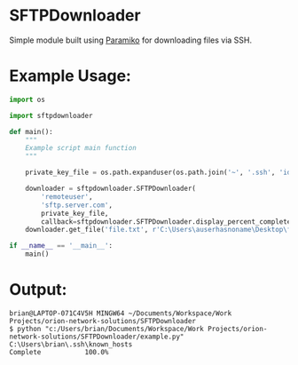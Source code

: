 # SFTPDownloader
Simple module built using [Paramiko](http://docs.paramiko.org/en/2.1/index.html) for downloading files via SSH.

# Example Usage:
```python
import os

import sftpdownloader

def main():
    """
    Example script main function
    """

    private_key_file = os.path.expanduser(os.path.join('~', '.ssh', 'id_rsa'))

    downloader = sftpdownloader.SFTPDownloader(
        'remoteuser',
        'sftp.server.com',
        private_key_file,
        callback=sftpdownloader.SFTPDownloader.display_percent_complete)
    downloader.get_file('file.txt', r'C:\Users\auserhasnoname\Desktop\file.txt')

if __name__ == '__main__':
    main()
```

# Output:
```
brian@LAPTOP-071C4V5H MINGW64 ~/Documents/Workspace/Work Projects/orion-network-solutions/SFTPDownloader
$ python "c:/Users/brian/Documents/Workspace/Work Projects/orion-network-solutions/SFTPDownloader/example.py"
C:\Users\brian\.ssh\known_hosts
Complete           100.0%
```